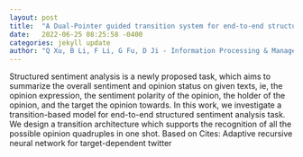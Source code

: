 ```yaml
---
layout: post
title:  "A Dual-Pointer guided transition system for end-to-end structured sentiment analysis with global graph reasoning"
date:   2022-06-25 08:25:58 -0400
categories: jekyll update
author: "Q Xu, B Li, F Li, G Fu, D Ji - Information Processing & Management, 2022"
---
```

Structured sentiment analysis is a newly proposed task, which aims to summarize the overall sentiment and opinion status on given texts, ie, the opinion expression, the sentiment polarity of the opinion, the holder of the opinion, and the target the opinion towards. In this work, we investigate a transition-based model for end-to-end structured sentiment analysis task. We design a transition architecture which supports the recognition of all the possible opinion quadruples in one shot. Based on 
Cites: Adaptive recursive neural network for target-dependent twitter